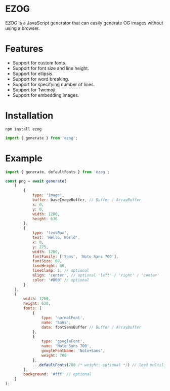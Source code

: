 # EZOG

EZOG is a JavaScript generator that can easily generate OG images without using a browser.

# Features

-   Support for custom fonts.
-   Support for font size and line height.
-   Support for ellipsis.
-   Support for word breaking.
-   Support for specifying number of lines.
-   Support for Twemoji.
-   Support for embedding images.

# Installation

`npm install ezog`

```js
import { generate } from 'ezog';
```

# Example

```js
import { generate, defaultFonts } from 'ezog';

const png = await generate(
    [
        {
            type: 'image',
            buffer: baseImageBuffer, // Buffer / ArrayBuffer
            x: 0,
            y: 0,
            width: 1200,
            height: 630
        },
        {
            type: 'textBox',
            text: 'Hello, World',
            x: 0,
            y: 275,
            width: 1200,
            fontFamily: ['Sans', 'Noto Sans 700'],
            fontSize: 60,
            lineHeight: 80,
            lineClamp: 1, // optional
            align: 'center', // optional 'left' / 'right' / 'center'
            color: '#000' // optional
        }
    ],
    {
        width: 1200,
        height: 630,
        fonts: [
            {
                type: 'normalFont',
                name: 'Sans',
                data: fontSansBuffer // Buffer / ArrayBuffer
            },
            {
                type: 'googleFont',
                name: 'Noto Sans 700',
                googleFontName: 'Noto+Sans',
                weight: 700
            },
            ...defaultFonts(700 /* weight: optional */) // load multilingual Noto Sans from google fonts
        ],
        background: '#fff' // optional
    }
);
```

